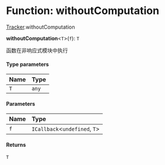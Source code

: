 # Function: withoutComputation

[Tracker](/auto-docs/free-layout-editor/modules/Tracker.md).withoutComputation

**withoutComputation**<`T`>(`f`): `T`

函数在非响应式模块中执行

#### Type parameters

| Name | Type |
| :------ | :------ |
| `T` | `any` |

#### Parameters

| Name | Type |
| :------ | :------ |
| `f` | `ICallback`<`undefined`, `T`> |

#### Returns

`T`
